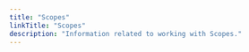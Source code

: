 ```yaml
---
title: "Scopes"
linkTitle: "Scopes"
description: "Information related to working with Scopes."
---
```

